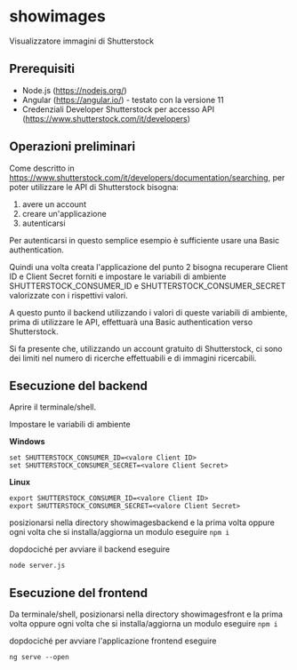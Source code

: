 # showimages
Visualizzatore immagini di Shutterstock

## Prerequisiti

- Node.js (https://nodejs.org/)
- Angular (https://angular.io/) - testato con la versione 11
- Credenziali Developer Shutterstock per accesso API (https://www.shutterstock.com/it/developers)

## Operazioni preliminari

Come descritto in https://www.shutterstock.com/it/developers/documentation/searching, per poter utilizzare le API di Shutterstock bisogna:

1. avere un account
2. creare un'applicazione
3. autenticarsi

Per autenticarsi in questo semplice esempio è sufficiente usare una Basic authentication.

Quindi una volta creata l'applicazione del punto 2 bisogna recuperare Client ID e Client Secret forniti e impostare le variabili di ambiente SHUTTERSTOCK_CONSUMER_ID e SHUTTERSTOCK_CONSUMER_SECRET valorizzate con i rispettivi valori.

A questo punto il backend utilizzando i valori di queste variabili di ambiente, prima di utilizzare le API, effettuarà una Basic authentication verso Shutterstock.

Si fa presente che, utilizzando un account gratuito di Shutterstock, ci sono dei limiti nel numero di ricerche effettuabili e di immagini ricercabili.

## Esecuzione del backend

Aprire il terminale/shell.

Impostare le variabili di ambiente

**Windows**

```
set SHUTTERSTOCK_CONSUMER_ID=<valore Client ID>
set SHUTTERSTOCK_CONSUMER_SECRET=<valore Client Secret>
```

**Linux**

```
export SHUTTERSTOCK_CONSUMER_ID=<valore Client ID>
export SHUTTERSTOCK_CONSUMER_SECRET=<valore Client Secret>
```

posizionarsi nella directory showimagesbackend e la prima volta oppure ogni volta che si installa/aggiorna un modulo eseguire `npm i`

dopdociché per avviare il backend eseguire

```
node server.js
```

## Esecuzione del frontend

Da terminale/shell, posizionarsi nella directory showimagesfront e la prima volta oppure ogni volta che si installa/aggiorna un modulo eseguire `npm i`

dopdociché per avviare l'applicazione frontend eseguire

```
ng serve --open
```



